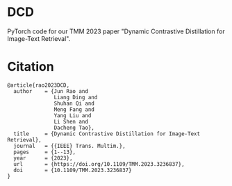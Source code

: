 # DCD
PyTorch code for our TMM 2023 paper "Dynamic Contrastive Distillation for Image-Text Retrieval".

# Citation
```
@article{rao2023DCD,
  author    = {Jun Rao and
               Liang Ding and
               Shuhan Qi and
               Meng Fang and
               Yang Liu and
               Li Shen and
               Dacheng Tao},
  title     = {Dynamic Contrastive Distillation for Image-Text Retrieval},
  journal   = {{IEEE} Trans. Multim.},
  pages     = {1--13},
  year      = {2023},
  url       = {https://doi.org/10.1109/TMM.2023.3236837},
  doi       = {10.1109/TMM.2023.3236837}
}
```
